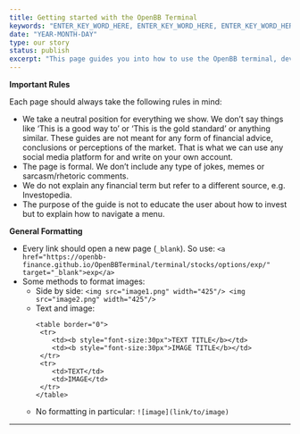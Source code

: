 ```yaml
---
title: Getting started with the OpenBB Terminal
keywords: "ENTER_KEY_WORD_HERE, ENTER_KEY_WORD_HERE, ENTER_KEY_WORD_HERE, ENTER_KEY_WORD_HERE"
date: "YEAR-MONTH-DAY"
type: our story
status: publish
excerpt: "This page guides you into how to use the OpenBB terminal, developed by OpenBB."
---
```


**Important Rules**

Each page should always take the following rules in mind:
- We take a neutral position for everything we show. We don’t say things like ‘This is a good way to’ or ‘This is the gold standard’ or anything similar. These guides are not meant for any form of financial advice, conclusions or perceptions of the market. That is what we can use any social media platform for and write on your own account.
- The page is formal. We don’t include any type of jokes, memes or sarcasm/rhetoric comments. 
- We do not explain any financial term but refer to a different source, e.g. Investopedia.
- The purpose of the guide is not to educate the user about how to invest but to explain how to navigate a menu.

**General Formatting**

- Every link should open a new page (`_blank`). So use: `<a href="https://openbb-finance.github.io/OpenBBTerminal/terminal/stocks/options/exp/" target="_blank">exp</a>`
- Some methods to format images:
  - Side by side: `<img src="image1.png" width="425"/> <img src="image2.png" width="425"/>`
  - Text and image:
    ```
    <table border="0">
     <tr>
        <td><b style="font-size:30px">TEXT TITLE</b></td>
        <td><b style="font-size:30px">IMAGE TITLE</b></td>
     </tr>
     <tr>
        <td>TEXT</td>
        <td>IMAGE</td>
     </tr>
    </table>
    ```
  - No formatting in particular: `![image](link/to/image)`
_____